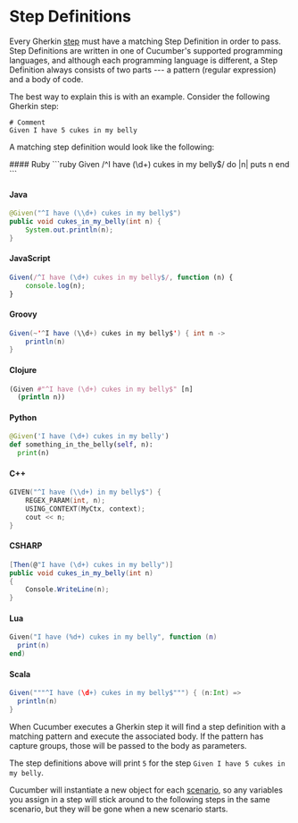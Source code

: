 # Step Definitions

Every Gherkin [step](steps) must have a matching Step Definition in order to pass.
Step Definitions are written in one of Cucumber's supported programming languages,
and although each programming language is different, a Step Definition always consists
of two parts --- a pattern (regular expression) and a body of code.

The best way to explain this is with an example. Consider the following Gherkin step:

```gherkin_en
# Comment
Given I have 5 cukes in my belly
```

A matching step definition would look like the following:

<TABS>
#### Ruby
```ruby
Given /^I have (\d+) cukes in my belly$/ do |n|
  puts n
end
```

#### Java
```java
@Given("^I have (\\d+) cukes in my belly$")
public void cukes_in_my_belly(int n) {
    System.out.println(n);
}
```

#### JavaScript
```javascript
Given(/^I have (\d+) cukes in my belly$/, function (n) {
    console.log(n);
}
```

#### Groovy
```java
Given(~'^I have (\\d+) cukes in my belly$') { int n ->
    println(n)
}
```

#### Clojure
```clojure
(Given #"^I have (\d+) cukes in my belly$" [n]
  (println n))
```

#### Python
```python
@Given('I have (\d+) cukes in my belly')
def something_in_the_belly(self, n):
  print(n)
```

#### C++
```cpp
GIVEN("^I have (\\d+) in my belly$") {
    REGEX_PARAM(int, n);
    USING_CONTEXT(MyCtx, context);
    cout << n;
}
```

#### CSHARP
```csharp
[Then(@"I have (\d+) cukes in my belly")]
public void cukes_in_my_belly(int n)
{
    Console.WriteLine(n);
}
```

#### Lua
```lua
Given("I have (%d+) cukes in my belly", function (n)
  print(n)
end)
```

#### Scala
```scala
Given("""^I have (\d+) cukes in my belly$""") { (n:Int) =>
  println(n)
}
```

</TABS>

When Cucumber executes a Gherkin step it will find a step definition with a matching pattern and execute the associated body.
If the pattern has capture groups, those will be passed to the body as parameters.

The step definitions above will print `5` for the step `Given I have 5 cukes in my belly`.

Cucumber will instantiate a new object for each [scenario](scenarios), so any variables you assign in a step will stick around
to the following steps in the same scenario, but they will be gone when a new scenario starts.